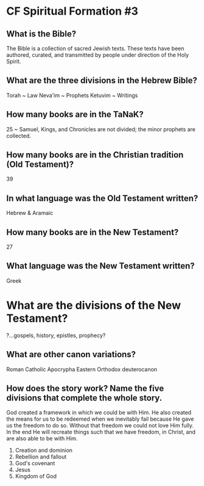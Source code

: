 # CF Spiritual Formation #3

## What is the Bible?

The Bible is a collection of sacred Jewish texts.
These texts have been authored, curated, and transmitted by people under direction of the Holy Spirit.


## What are the three divisions in the Hebrew Bible?

Torah ~ Law
Neva'im ~ Prophets
Ketuvim ~ Writings


## How many books are in the TaNaK?

25 ~ Samuel, Kings, and Chronicles are not divided;  the minor prophets are collected.


## How many books are in the Christian tradition (Old Testament)?

39


## In what language was the Old Testament written?

Hebrew & Aramaic


## How many books are in the New Testament?

27


## What language was the New Testament written?

Greek


# What are the divisions of the New Testament?

?...gospels, history, epistles, prophecy?


## What are other canon variations?

Roman Catholic Apocrypha
Eastern Orthodox deuterocanon


## How does the story work? Name the five divisions that complete the whole story.

God created a framework in which we could be with Him.
He also created the means for us to be redeemed when we inevitably fail because He gave us the freedom to do so.
Without that freedom we could not love Him fully.
In the end He will recreate things such that we have freedom, in Christ, and are also able to be with Him.

1. Creation and dominion
2. Rebellion and fallout
3. God's covenant
4. Jesus
5. Kingdom of God
